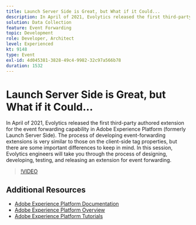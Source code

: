 ```yaml
---
title: Launch Server Side is Great, but What if it Could...
description: In April of 2021, Evolytics released the first third-party authored extension for the event forwarding capability in Adobe Experience Platform (formerly Launch Server Side). The process of developing event-forwarding extensions is very similar to those on the client-side tag properties, but there are some important differences to keep in mind. In this session, Evolytics engineers will take you through the process of designing, developing, testing, and releasing an extension for event forwarding.
solution: Data Collection
feature: Event Forwarding
topic: Development
role: Developer, Architect
level: Experienced
kt: 9148
type: Event
exl-id: 4d045381-3828-49c4-9982-32c97a566b78
duration: 1532
---
```

# Launch Server Side is Great, but What if it Could...

In April of 2021, Evolytics released the first third-party authored extension for the event forwarding capability in Adobe Experience Platform (formerly Launch Server Side). The process of developing event-forwarding extensions is very similar to those on the client-side tag properties, but there are some important differences to keep in mind. In this session, Evolytics engineers will take you through the process of designing, developing, testing, and releasing an extension for event forwarding.

>[!VIDEO](https://video.tv.adobe.com/v/337591/?quality=12&learn=on&hidetitle=true)

## Additional Resources

- [Adobe Experience Platform Documentation](https://experienceleague.adobe.com/docs/experience-platform.html)
- [Adobe Experience Platform Overview](https://experienceleague.adobe.com/docs/experience-platform/landing/home.html)
- [Adobe Experience Platform Tutorials](https://experienceleague.adobe.com/docs/platform-learn/tutorials/overview.html?lang=en)
